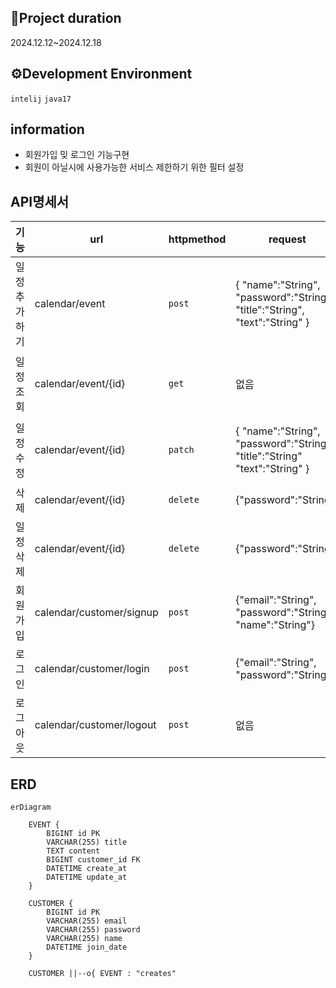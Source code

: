 ## 📅Project duration
2024.12.12~2024.12.18

## ⚙️Development Environment
```intelij``` ```java17```

## information
- 회원가입 밎 로그인 기능구현
- 회원이 아닐시에 사용가능한 서비스 제한하기 위한 필터 설정 


## API명세서
| 기능         | url                                        | httpmethod | request                                                     | response                                                                                        | HttpStatus |
|--------------|--------------------------------------------|------------|-------------------------------------------------------------|-------------------------------------------------------------------------------------------------|------------|
| 일정추가하기 |   calendar/event                              | ```post```       | { "name":"String",  "password":"String", "title":"String", "text":"String" } | { "name":"String", "title":"String",  "text":"String", "CreationDate":"String", "ModificationDate":"String" }     | ```201```        |
| 일정조회     | calendar/event/{id} | ```get```| 없음 |{ "name":"String", "title":"String", "text":"String", "CreationDate":"String", "ModificationDate":"String" } | ```200```|
| 일정수정     | calendar/event/{id}                                      | ```patch```       | { "name":"String", "password":"String", "title":"String" "text":"String" }       | "name":"String", "title":"String",  "text":"String", "CreationDate":"String", "ModificationDate":"String" }| ```200```        |
| 삭제         | calendar/event/{id}| ```delete```|  {"password":"String"}| 없음| ```204```        |
|일정삭제         | calendar/event/{id}| ```delete```     |  {"password":"String"}   | 없음  | ```204```        |
|회원가입|calendar/customer/signup|```post```|{"email":"String", "password":"String", "name":"String"}|{"id":"Long","email":"String", "password":"String", "name":"String", "joindate":"Localdatetime"}|```201```
|로그인|calendar/customer/login|```post```|{"email":"String", "password":"String"}|없음|```200```|
|로그아웃|calendar/customer/logout|```post```|없음|없음|```200```


## ERD
```mermaid
erDiagram

    EVENT {
        BIGINT id PK
        VARCHAR(255) title
        TEXT content
        BIGINT customer_id FK
        DATETIME create_at
        DATETIME update_at
    }

    CUSTOMER {
        BIGINT id PK
        VARCHAR(255) email
        VARCHAR(255) password
        VARCHAR(255) name
        DATETIME join_date
    }

    CUSTOMER ||--o{ EVENT : "creates"
